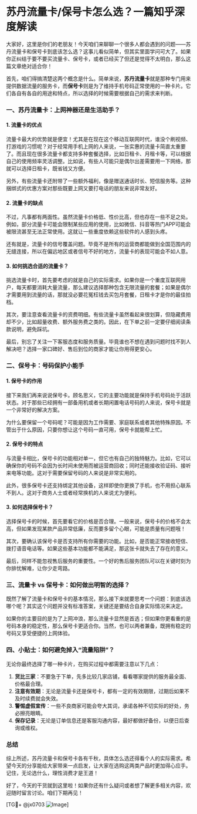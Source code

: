 # 苏丹流量卡/保号卡怎么选？一篇知乎深度解读

大家好，这里是你们的老朋友！今天咱们来聊聊一个很多人都会遇到的问题——苏丹流量卡和保号卡到底该怎么选？这事儿看似简单，但其实里面学问可大了。如果你正纠结于要不要买流量卡、保号卡，或者已经买了但还是觉得不太明白，那么这篇文章绝对适合你！

首先，咱们得搞清楚这两个概念是什么。简单来说，**苏丹流量卡**就是那种专门用来提供数据流量的服务卡，而**保号卡**则是为了维持手机号码正常使用的一种卡片。它们各自有各自的用途和特点，所以选择的时候需要根据自己的需求来判断。

### 一、苏丹流量卡：上网神器还是生活助手？

#### 1. 流量卡的优点
流量卡最大的优势就是便宜！尤其是在现在这个移动互联网时代，谁没个刷视频、打游戏的习惯呢？对于经常用手机上网的人来说，一张实惠的流量卡简直太重要了。而且现在很多流量卡都支持多种套餐选择，比如日租卡、月租卡等，可以根据自己的使用频率灵活调整。比如说，有些人可能只是偶尔出差需要用一下网络，那就可以选择日租卡，既省钱又方便。

另外，有些流量卡还附带了一些额外福利，像是赠送通话时长、短信服务等。这种捆绑式的优惠方案对那些既要上网又要打电话的朋友来说非常友好。

#### 2. 流量卡的缺点
不过，凡事都有两面性。虽然流量卡价格低、性价比高，但也存在一些不足之处。例如，部分流量卡可能会限制某些应用的使用，比如微信、抖音等热门APP可能会被限流甚至无法正常使用。这就让一些重度依赖这些软件的人感到头疼。

还有就是，流量卡的信号覆盖问题。毕竟不是所有的运营商都能做到全国范围内的无缝连接，所以在偏远地区或者信号不好的地方，流量卡的表现可能会不如人意。

#### 3. 如何挑选合适的流量卡？
挑选流量卡时，首先要考虑的就是自己的实际需求。如果你是一个重度互联网用户，每天都要消耗大量流量，那么建议选择那种包含无限流量的套餐；如果是偶尔才需要用到流量的话，那就没必要花冤枉钱去买包月套餐，日租卡才是你的最佳拍档。

其次，要注意查看流量卡的资费明细。有些流量卡虽然看起来很划算，但隐藏费用却不少，比如超量收费、额外服务费之类的。因此，在下单之前一定要仔细阅读条款说明，避免踩坑。

最后，别忘了关注一下客服态度和服务质量。毕竟谁也不想在遇到问题时找不到人解决吧？选择一家口碑好、售后到位的商家才能让你用得更安心。

### 二、保号卡：号码保护小能手

#### 1. 保号卡的作用
接下来我们再来说说保号卡。顾名思义，它的主要功能就是保持手机号码处于活跃状态。对于那些已经拥有一部备用机或者长期闲置电话号码的人来说，保号卡就是一个非常好的解决方案。

为什么要保留一个号码呢？可能是因为工作需要、家庭联系或者其他特殊原因。不管出于什么原因，只要你想让这个号码一直可用，保号卡就能帮上忙。

#### 2. 保号卡的特点
与流量卡相比，保号卡的功能相对单一，但它也有自己的独特魅力。比如，它可以确保你的号码不会因为长时间未使用而被运营商回收；同时还能接收验证码、接听来电等功能。这对于需要保留号码的人来说是非常实用的。

此外，很多保号卡还支持绑定其他设备，这样即使你更换了手机，也不用担心联系不到人。这对于商务人士或者经常换机的人来说尤为便利。

#### 3. 如何选择保号卡？
选择保号卡的时候，首先要看它的价格是否合理。一般来说，保号卡的价格不会太高，但如果发现某款产品异常低廉，反而要多留个心眼，可能是质量有问题哦！

其次，要确认该保号卡是否支持所有你需要的功能。比如，是否能正常接收短信、拨打语音电话等。如果这些基本功能都不能满足，那这张卡就失去了存在的意义。

最后，同样不能忽视售后服务的重要性。一个好的售后服务团队可以在关键时刻为你排忧解难，让你少走弯路。

### 三、流量卡 vs 保号卡：如何做出明智的选择？

既然了解了流量卡和保号卡的基本情况，那么接下来就要思考一个问题：到底该选哪个呢？其实这个问题并没有标准答案，关键还是要结合自身实际情况来决定。

如果你的主要目的是为了上网冲浪，那么流量卡显然是首选；但如果你更看重的是号码本身的稳定性，那么保号卡更适合你。当然，也可以两者兼备，既拥有稳定的号码又享受便捷的上网体验。

### 四、小贴士：如何避免掉入“流量陷阱”？

无论你最终选择了哪一种卡片，在购买过程中都需要注意以下几点：

1. **货比三家**：不要急于下单，先多比较几家店铺，看看哪家提供的服务最全面、价格最合理。
2. **注意有效期**：无论是流量卡还是保号卡，都有一定的有效期限，过期后如果不及时续费就会失效。
3. **警惕虚假宣传**：一些不良商家可能会夸大其词，承诺各种不切实际的好处，务必擦亮眼睛。
4. **保存记录**：无论是订单信息还是客服沟通内容，最好都做好备份，以便日后查询或维权。

### 总结

综上所述，苏丹流量卡和保号卡各有千秋，具体怎么选还得看个人的实际需求。希望今天的分享能给大家带来一点启发，让大家在选购这两类产品时更加得心应手。记住，无论选什么，理性消费才是王道！

好了，今天的干货就到这里啦！如果你还有什么疑问或者想了解更多相关内容，欢迎随时留言讨论。咱们下期再见！

[TG💪+ @jx0703 ![Image](https://github.com/user-attachments/assets/dbca1d08-cadb-493c-b0ec-ad6f7a83f270)]